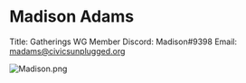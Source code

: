 # Madison Adams

Title: Gatherings WG Member
Discord: Madison#9398
Email: madams@civicsunplugged.org

![Madison.png](Madison%20Adams%20f8825228896e41f998b4c446a59e4966/Madison.png)